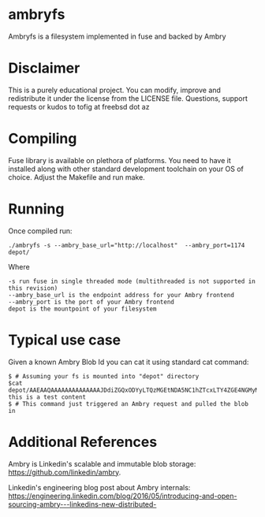 # ambryfs
Ambryfs is a filesystem implemented in fuse and backed by Ambry

Disclaimer
===========

This is a purely educational project. You can modify, improve and redistribute it under the license from the LICENSE file. Questions, support requests or kudos to tofig at freebsd dot az

Compiling
===========

Fuse library is available on plethora of platforms. You need to have it installed along with other standard development toolchain on your OS of choice. Adjust the Makefile and run make.

Running
===========

Once compiled run:


    ./ambryfs -s --ambry_base_url="http://localhost"  --ambry_port=1174 depot/

Where

    -s run fuse in single threaded mode (multithreaded is not supported in this revision)
    --ambry_base_url is the endpoint address for your Ambry frontend
    --ambry_port is the port of your Ambry frontend
    depot is the mountpoint of your filesystem

Typical use case
==================

Given a known Ambry Blob Id you can cat it using standard cat command:


    $ # Assuming your fs is mounted into "depot" directory
    $cat depot/AAEAAQAAAAAAAAAAAAAAJDdiZGQxODYyLTQzMGEtNDA5NC1hZTcxLTY4ZGE4NGMyMDE1Ng
    this is a test content
    $ # This command just triggered an Ambry request and pulled the blob in

Additional References
==============
Ambry is Linkedin's scalable and immutable blob storage: https://github.com/linkedin/ambry.

Linkedin's engineering blog post about Ambry internals: https://engineering.linkedin.com/blog/2016/05/introducing-and-open-sourcing-ambry---linkedins-new-distributed-

